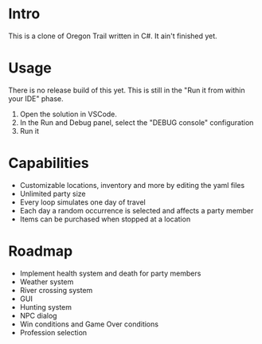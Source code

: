 # Intro
This is a clone of Oregon Trail written in C#. It ain't finished yet.

# Usage
There is no release build of this yet. This is still in the "Run it from within your IDE" phase.

1. Open the solution in VSCode.
2. In the Run and Debug panel, select the "DEBUG console" configuration
3. Run it

# Capabilities
* Customizable locations, inventory and more by editing the yaml files
* Unlimited party size
* Every loop simulates one day of travel
* Each day a random occurrence is selected and affects a party member
* Items can be purchased when stopped at a location

# Roadmap
* Implement health system and death for party members
* Weather system
* River crossing system
* GUI
* Hunting system
* NPC dialog
* Win conditions and Game Over conditions
* Profession selection
